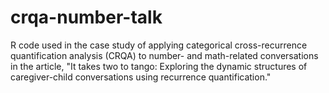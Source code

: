 # crqa-number-talk

R code used in the case study of applying categorical cross-recurrence quantification analysis (CRQA) to number- and math-related conversations in the article, "It takes two to tango: Exploring the dynamic structures of caregiver-child conversations using recurrence quantification."
